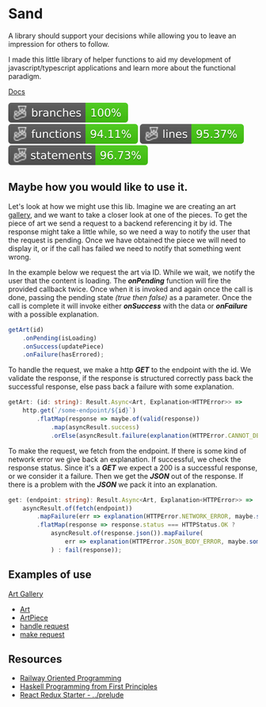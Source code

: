 # Sand

A library should support your decisions while allowing you to leave an impression for others to follow.

I made this little library of helper functions to aid my development of javascript/typescript applications and learn
more about the functional paradigm.

[Docs](https://ryandur.github.io/sand/modules.html)

![branches](./badges/coverage-branches.svg)  ![Functions](./badges/coverage-functions.svg)  ![lines](./badges/coverage-lines.svg)  ![statements](./badges/coverage-statements.svg)

## Maybe how you would like to use it.

Let's look at how we might use this lib. Imagine we are creating an
art [gallery](https://peaceful-heyrovsky-96583c.netlify.app/gallery?page=1&size=8&tab=aic), and we want to take a closer
look at one of the pieces. To get the piece of art we send a request to a backend referencing it by id. The response
might take a little while, so we need a way to notify the user that the request is pending. Once we have
obtained the piece we will need to display it, or if the call has failed we need to notify that something went wrong.

In the example below we request the art via ID. While we wait, we notify the user that the content is loading. The
***onPending*** function will fire the provided callback twice. Once when it is invoked and again once the call is done,
passing the pending state *(true then false)* as a parameter. Once the call is complete it will invoke either
***onSuccess*** with the data or ***onFailure*** with a possible explanation.

```typescript
getArt(id)
    .onPending(isLoading)
    .onSuccess(updatePiece)
    .onFailure(hasErrored);
```

To handle the request, we make a http ***GET*** to the endpoint with the id. We validate the response, if the response
is structured correctly pass back the successful response, else pass back a failure with some explanation.

```typescript
getArt: (id: string): Result.Async<Art, Explanation<HTTPError>> =>
    http.get(`/some-endpoint/${id}`)
        .flatMap(response => maybe.of(valid(response))
            .map(asyncResult.success)
            .orElse(asyncResult.failure(explanation(HTTPError.CANNOT_DECODE))))
```

To make the request, we fetch from the endpoint. If there is some kind of network error we give back an explanation. If
successful, we check the response status. Since it's a ***GET*** we expect a 200 is a successful response, or we
consider it a failure. Then we get the ***JSON*** out of the response. If there is a problem with the ***JSON*** we pack
it into an explanation.

```typescript
get: (endpoint: string): Result.Async<Art, Explanation<HTTPError>> =>
    asyncResult.of(fetch(endpoint))
        .mapFailure(err => explanation(HTTPError.NETWORK_ERROR, maybe.some(err)))
        .flatMap(response => response.status === HTTPStatus.OK ?
            asyncResult.of(response.json()).mapFailure(
                err => explanation(HTTPError.JSON_BODY_ERROR, maybe.some(err))
            ) : fail(response));
```

## Examples of use

[Art Gallery](https://peaceful-heyrovsky-96583c.netlify.app/gallery?page=1&size=8&tab=aic)

* [Art](https://github.com/RyanDur/ChosenPicachu/blob/main/src/components/Gallery/Art/index.tsx#L19)
* [ArtPiece](https://github.com/RyanDur/ChosenPicachu/blob/main/src/components/Gallery/ArtPiece/index.tsx#L19)
* [handle request](https://github.com/RyanDur/ChosenPicachu/blob/main/src/data/artGallery/index.ts#L11)
* [make request](https://github.com/RyanDur/ChosenPicachu/blob/main/src/data/http.ts#L24)

## Resources

* [Railway Oriented Programming](https://fsharpforfunandprofit.com/rop/)
* [Haskell Programming from First Principles](https://haskellbook.com/)
* [React Redux Starter - ../prelude](https://github.com/dam5s/react-redux-starter/tree/main/src/prelude)
